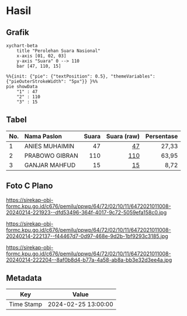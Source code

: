 # Hasil

## Grafik

```mermaid
xychart-beta
    title "Perolehan Suara Nasional"
    x-axis [01, 02, 03]
    y-axis "Suara" 0 --> 110
    bar [47, 110, 15]
```

```mermaid
%%{init: {"pie": {"textPosition": 0.5}, "themeVariables": {"pieOuterStrokeWidth": "5px"}} }%%
pie showData
    "1" : 47
    "2" : 110
    "3" : 15
```

## Tabel

| No. | Nama Paslon    | Suara | Suara (raw) | Persentase |
|:--- |:-------------- | -----:| -----------:| ----------:|
| 1   | ANIES MUHAIMIN | 47    | [47][p-1]   | 27,33      |
| 2   | PRABOWO GIBRAN | 110   | [110][p-2]  | 63,95      |
| 3   | GANJAR MAHFUD  | 15    | [15][p-3]   | 8,72       |


[p-1]: https://github.com/gigit-pemilu/pemilu-2024/blob/main/pilpres/hitung-suara/sub/64-kalimantan-timur/sub/72-kota-samarinda/sub/02-samarinda-seberang/sub/1011-gunung-panjang/sub/008-tps/sub/paslon-1.txt
[p-2]: https://github.com/gigit-pemilu/pemilu-2024/blob/main/pilpres/hitung-suara/sub/64-kalimantan-timur/sub/72-kota-samarinda/sub/02-samarinda-seberang/sub/1011-gunung-panjang/sub/008-tps/sub/paslon-2.txt
[p-3]: https://github.com/gigit-pemilu/pemilu-2024/blob/main/pilpres/hitung-suara/sub/64-kalimantan-timur/sub/72-kota-samarinda/sub/02-samarinda-seberang/sub/1011-gunung-panjang/sub/008-tps/sub/paslon-3.txt

## Foto C Plano

https://sirekap-obj-formc.kpu.go.id/c676/pemilu/ppwp/64/72/02/10/11/6472021011008-20240214-221923--dfd53496-364f-4017-9c72-5059efa158c0.jpg

https://sirekap-obj-formc.kpu.go.id/c676/pemilu/ppwp/64/72/02/10/11/6472021011008-20240214-222137--f44467d7-0d97-468e-9d2b-1bf9293c3185.jpg

https://sirekap-obj-formc.kpu.go.id/c676/pemilu/ppwp/64/72/02/10/11/6472021011008-20240214-222204--8af0b8d4-b77a-4a58-ab8a-bb3e32d3ee4a.jpg


## Metadata

| Key        | Value               |
| ---------- | ------------------- |
| Time Stamp | 2024-02-25 13:00:00 |



